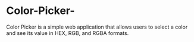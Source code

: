 # Color-Picker-
Color Picker is a simple web application that allows users to select a color and see its value in HEX, RGB, and RGBA formats.
